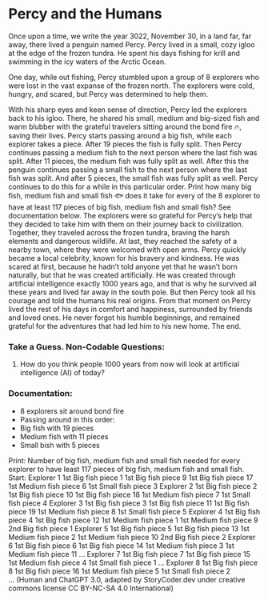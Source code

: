 # Percy and the Humans
Once upon a time, we write the year 3022, November 30, in a land far, far away, there lived a penguin named Percy. Percy lived in a small, cozy igloo at the edge of the frozen tundra. He spent his days fishing for krill and swimming in the icy waters of the Arctic Ocean.

One day, while out fishing, Percy stumbled upon a group of 8 explorers who were lost in the vast expanse of the frozen north. The explorers were cold, hungry, and scared, but Percy was determined to help them.

With his sharp eyes and keen sense of direction, Percy led the explorers back to his igloo. There, he shared his small, medium and big-sized fish and warm blubber with the grateful travelers sitting around the bond fire 🔥, saving their lives.
Percy starts passing around a big fish, while each explorer takes a piece. After 19 pieces the fish is fully split. Then Percy continues passing a medium fish to the next person where the last fish was split. After 11 pieces, the medium fish was fully split as well. After this the penguin continues passing a small fish to the next person where the last fish was split. And after 5 pieces, the small fish was fully split as well. Percy continues to do this for a while in this particular order.
Print how many big fish, medium fish and small fish 🐟 does it take for every of the 8 explorer to have at least 117 pieces of big fish, medium fish and small fish? See documentation below.
The explorers were so grateful for Percy’s help that they decided to take him with them on their journey back to civilization. Together, they traveled across the frozen tundra, braving the harsh elements and dangerous wildlife.
At last, they reached the safety of a nearby town, where they were welcomed with open arms. Percy quickly became a local celebrity, known for his bravery and kindness. He was scared at first, because he hadn’t told anyone yet that he wasn’t born naturally, but that he was created artificially. He was created through artificial intelligence exactly 1000 years ago, and that is why he survived all these years and lived far away in the south pole. But then Percy took all his courage and told the humans his real origins.
From that moment on Percy lived the rest of his days in comfort and happiness, surrounded by friends and loved ones. He never forgot his humble beginnings, and remained grateful for the adventures that had led him to his new home.
The end.
### Take a Guess. Non-Codable Questions:
1) How do you think people 1000 years from now will look at artificial intelligence (AI) of today?
### Documentation:
- 8 explorers sit around bond fire
- Passing around in this order:
- Big fish with 19 pieces
- Medium fish with 11 pieces
- Small bish with 5 pieces

Print: Number of big fish, medium fish and small fish needed
for every explorer to have least 117 pieces of big fish, medium fish and small fish.
Start:
Explorer 1	1st Big fish piece 1	1st Big fish piece 9	1st Big fish piece 17	1st Medium fish piece 6	1st Small fish piece 3
Explorer 2	1st Big fish piece 2	1st Big fish piece 10	1st Big fish piece 18	1st Medium fish piece 7	1st Small fish piece 4
Explorer 3	1st Big fish piece 3	1st Big fish piece 11	1st Big fish piece 19	1st Medium fish piece 8	1st Small fish piece 5
Explorer 4	1st Big fish piece 4	1st Big fish piece 12	1st Medium fish piece 1	1st Medium fish piece 9	2nd Big fish piece 1
Explorer 5	1st Big fish piece 5	1st Big fish piece 13	1st Medium fish piece 2	1st Medium fish piece 10	2nd Big fish piece 2
Explorer 6	1st Big fish piece 6	1st Big fish piece 14	1st Medium fish piece 3	1st Medium fish piece 11	…
Explorer 7	1st Big fish piece 7	1st Big fish piece 15	1st Medium fish piece 4	1st Small fish piece 1	…
Explorer 8	1st Big fish piece 8	1st Big fish piece 16	1st Medium fish piece 5	1st Small fish piece 2	
	…
(Human and ChatGPT 3.0, adapted by StoryCoder.dev under creative commons license CC BY-NC-SA 4.0 International)
